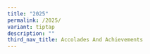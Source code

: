 ```yaml
---
title: "2025"
permalink: /2025/
variant: tiptap
description: ""
third_nav_title: Accolades And Achievements
---
```

